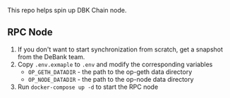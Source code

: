 This repo helps spin up DBK Chain node.

## RPC Node

1. If you don't want to start synchronization from scratch, get a snapshot from the DeBank team.
2. Copy `.env.exmaple` to `.env` and modify the corresponding variables
    * `OP_GETH_DATADIR` - the path to the op-geth data directory
    * `OP_NODE_DATADIR` - the path to the op-node data directory
3. Run `docker-compose up -d` to start the RPC node